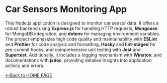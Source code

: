 # Car Sensors Monitoring App

This Node.js application is designed to monitor car sensor data. It offers a robust backend using **Express.js** for handling HTTP requests, **Mongoose** for MongoDB integration, and **dotenv** for managing environment variables. The project emphasizes high code quality and maintainability with **ESLint** and **Prettier** for code analysis and formatting, **Husky** and **lint-staged** for pre-commit hooks, and comprehensive unit testing with **Jest** and **Supertest**. Additionally, it includes a logging mechanism with **Winston**, and documentations with **jsdoc**, providing detailed insights into application activity and errors.

[<-Back to HOME PAGE](../How_to_guides.md)